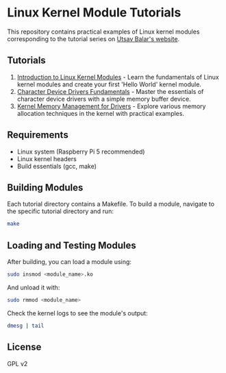 # Linux Kernel Module Tutorials

This repository contains practical examples of Linux kernel modules corresponding to the tutorial series on [Utsav Balar's website](https://utsavbalar.com/tutorials).

## Tutorials

1. [Introduction to Linux Kernel Modules](./tutorial-01/) - Learn the fundamentals of Linux kernel modules and create your first 'Hello World' kernel module.
2. [Character Device Drivers Fundamentals](./tutorial-02/) - Master the essentials of character device drivers with a simple memory buffer device.
3. [Kernel Memory Management for Drivers](./tutorial-03/) - Explore various memory allocation techniques in the kernel with practical examples.

## Requirements

- Linux system (Raspberry Pi 5 recommended)
- Linux kernel headers
- Build essentials (gcc, make)

## Building Modules

Each tutorial directory contains a Makefile. To build a module, navigate to the specific tutorial directory and run:

```bash
make
```

## Loading and Testing Modules

After building, you can load a module using:

```bash
sudo insmod <module_name>.ko
```

And unload it with:

```bash
sudo rmmod <module_name>
```

Check the kernel logs to see the module's output:

```bash
dmesg | tail
```

## License

GPL v2 
